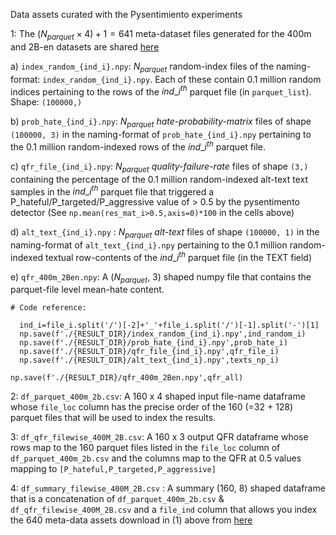 Data assets curated with the Pysentimiento experiments

1: The $(N_{parquet} \times 4)+1 = 641$ meta-dataset files generated for the 400m and 2B-en datasets are shared 
[here](https://hal.cse.msu.edu/assets/data/papers/hate_detect_laion_400m_2B-en.zip)


a) ```index_random_{ind_i}.npy```: $N_{parquet}$ random-index files of the naming-format: ```index_random_{ind_i}.npy```. Each of these contain 0.1 million random indices pertaining to the rows of the $ind\_i^{th}$ parquet file (in ```parquet_list```). Shape: ```(100000,)```

b) ```prob_hate_{ind_i}.npy```: $N_{parquet}$ _hate-probability-matrix_ files of shape ```(100000, 3)``` in the naming-format of ```prob_hate_{ind_i}.npy``` pertaining to the 0.1 million random-indexed rows of the $ind\_i^{th}$ parquet file.

c) ```qfr_file_{ind_i}.npy```: $N_{parquet}$ _quality-failure-rate_ files of shape ```(3,)``` containing the  percentage of the 0.1 million random-indexed alt-text text samples in the $ind\_i^{th}$ parquet file that triggered a P_hateful/P_targeted/P_aggressive value of > 0.5 by the pysentimento detector (See ```np.mean(res_mat_i>0.5,axis=0)*100``` in the cells above)

d) ```alt_text_{ind_i}.npy``` : $N_{parquet}$ _alt-text_ files of shape ```(100000, 1)``` in the naming-format of ```alt_text_{ind_i}.npy``` pertaining to the 0.1 million random-indexed textual row-contents of the $ind\_i^{th}$ parquet file (in the TEXT field)

e) ```qfr_400m_2Ben.npy```: A ($N_{parquet}$, 3) shaped numpy file that contains the parquet-file level mean-hate content.
```
# Code reference:

  ind_i=file_i.split('/')[-2]+'_'+file_i.split('/')[-1].split('-')[1]
  np.save(f'./{RESULT_DIR}/index_random_{ind_i}.npy',ind_random_i)
  np.save(f'./{RESULT_DIR}/prob_hate_{ind_i}.npy',prob_hate_i)
  np.save(f'./{RESULT_DIR}/qfr_file_{ind_i}.npy',qfr_file_i)
  np.save(f'./{RESULT_DIR}/alt_text_{ind_i}.npy',texts_np_i)
  
np.save(f'./{RESULT_DIR}/qfr_400m_2Ben.npy',qfr_all)
```
2: ```df_parquet_400m_2b.csv```: A 160 x 4 shaped input file-name dataframe whose ```file_loc``` column has the precise order of the 160 (=32 + 128) parquet files that will be used to index the results.

3: ```df_qfr_filewise_400M_2B.csv```: A 160 x 3 output QFR dataframe whose rows map to the 160 parquet files listed in the ```file_loc``` column of ```df_parquet_400m_2b.csv``` and the columns map to the QFR at 0.5 values mapping to ```[P_hateful,P_targeted,P_aggressive]```

4: ```df_summary_filewise_400M_2B.csv``` : A summary (160, 8) shaped dataframe that is a concatenation of ```df_parquet_400m_2b.csv``` & ```df_qfr_filewise_400M_2B.csv``` and a ```file_ind``` column that allows you index the 640 meta-data assets download in (1) above from [here](https://hal.cse.msu.edu/assets/data/papers/hate_detect_laion_400m_2B-en.zip)


